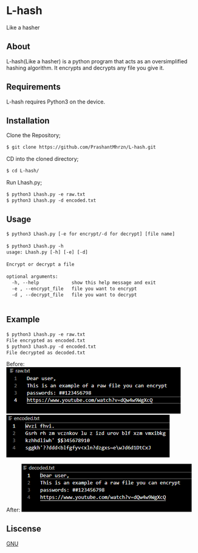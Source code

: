 # L-hash
Like a hasher

## About
L-hash(Like a hasher) is a python program that acts as an oversimplified hashing algorithm. It encrypts and decrypts any file you give it. 

## Requirements
L-hash requires Python3 on the device.

## Installation

Clone the Repository;
```bash
$ git clone https://github.com/PrashantMhrzn/L-hash.git
```

CD into the cloned directory;
```bash
$ cd L-hash/
```

Run Lhash.py;
```
$ python3 Lhash.py -e raw.txt
$ python3 Lhash.py -d encoded.txt
```
## Usage
```
$ python3 Lhash.py [-e for encrypt/-d for decrypt] [file name]

$ python3 Lhash.py -h
usage: Lhash.py [-h] [-e] [-d]

Encrypt or decrypt a file

optional arguments:
  -h, --help            show this help message and exit
  -e , --encrypt_file   file you want to encrypt
  -d , --decrypt_file   file you want to decrypt
 
```
## Example
```
$ python3 Lhash.py -e raw.txt    
File encrypted as encoded.txt
$ python3 Lhash.py -d encoded.txt
File decrypted as decoded.txt
```
Before:
![alt text](https://github.com/PrashantMhrzn/L-hash/blob/main/SS/1.PNG)
![alt text](https://github.com/PrashantMhrzn/L-hash/blob/main/SS/2.PNG)

After:
![alt text](https://github.com/PrashantMhrzn/L-hash/blob/main/SS/3.PNG)


## Liscense
[GNU](https://github.com/PrashantMhrzn/L-hash/blob/main/LICENSE)
